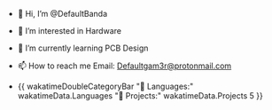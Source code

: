- 👋 Hi, I’m @DefaultBanda
- 👀 I’m interested in Hardware
- 🌱 I’m currently learning PCB Design
- 📫 How to reach me Email: Defaultgam3r@protonmail.com

- {{ wakatimeDoubleCategoryBar "💾 Languages:" wakatimeData.Languages "💼 Projects:" wakatimeData.Projects 5 }}


<!---
DefaultBanda/DefaultBanda is a ✨ special ✨ repository because its `README.md` (this file) appears on your GitHub profile.
You can click the Preview link to take a look at your changes.
--->
